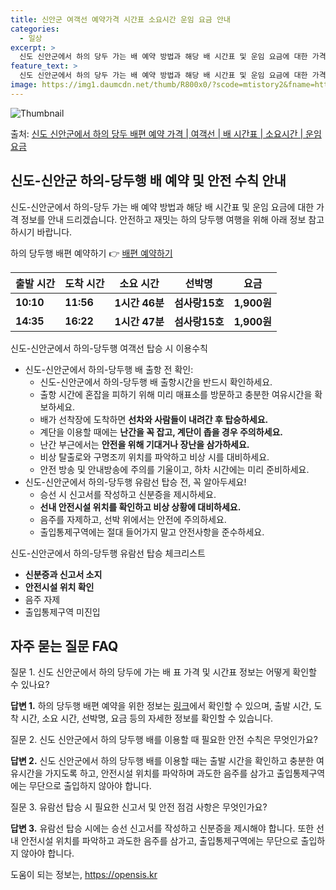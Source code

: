 ```yaml
---
title: 신안군 여객선 예약가격 시간표 소요시간 운임 요금 안내
categories:
  - 일상
excerpt: >
  신도 신안군에서 하의 당두 가는 배 예약 방법과 해당 배 시간표 및 운임 요금에 대한 가격 정보를 안내 드리겠습니다. 안전하고 재밋는 하의 당두행 여행을 위해 아래 정보 참고하시기 바랍니다. 하의 당두행 배편 예약하기 👈 클릭신도 신안군에서 하의 당두행 배 시간표출발 시간도착 시간소요 시간선박명요금10:1011:561시간 46분섬사랑15호1,900원14:3516:221시간 47분섬사랑15호1,900원하의 당두행 배편 예약하기 👈 클릭신도-신안군에서 하의-당두행 여객선 탑승 시 이용수칙해양 여행을 즐기기 위해 꼭 숙지해야 할 이용수칙을 알아봅시다. 중요한 내용: 신도-신안군에서 하의-당두행 배 출항 전 확인: 1) 신도-신안군에서 하의-당두행 배 출항시간을 반드시 확인하세요. 2) 출항 시간에 혼잡을 피하..
feature_text: >
  신도 신안군에서 하의 당두 가는 배 예약 방법과 해당 배 시간표 및 운임 요금에 대한 가격 정보를 안내 드리겠습니다. 안전하고 재밋는 하의 당두행 여행을 위해 아래 정보 참고하시기 바랍니다. 하의 당두행 배편 예약하기 👈 클릭신도 신안군에서 하의 당두행 배 시간표출발 시간도착 시간소요 시간선박명요금10:1011:561시간 46분섬사랑15호1,900원14:3516:221시간 47분섬사랑15호1,900원하의 당두행 배편 예약하기 👈 클릭신도-신안군에서 하의-당두행 여객선 탑승 시 이용수칙해양 여행을 즐기기 위해 꼭 숙지해야 할 이용수칙을 알아봅시다. 중요한 내용: 신도-신안군에서 하의-당두행 배 출항 전 확인: 1) 신도-신안군에서 하의-당두행 배 출항시간을 반드시 확인하세요. 2) 출항 시간에 혼잡을 피하..
image: https://img1.daumcdn.net/thumb/R800x0/?scode=mtistory2&fname=https%3A%2F%2Fblog.kakaocdn.net%2Fdn%2FEOd8M%2FbtsHCbsgJbe%2F6GlXyFxPhBm0xmIoYVXkV1%2Fimg.webp
---
```


![Thumbnail](https://img1.daumcdn.net/thumb/R800x0/?scode=mtistory2&fname=https%3A%2F%2Fblog.kakaocdn.net%2Fdn%2FEOd8M%2FbtsHCbsgJbe%2F6GlXyFxPhBm0xmIoYVXkV1%2Fimg.webp)

<p>출처: <a href="https://opensis.kr/entry/%EC%8B%A0%EB%8F%84-%EC%8B%A0%EC%95%88%EA%B5%B0%EC%97%90%EC%84%9C-%ED%95%98%EC%9D%98-%EB%8B%B9%EB%91%90-%EB%B0%B0%ED%8E%B8-%EC%98%88%EC%95%BD-%EA%B0%80%EA%B2%A9-%EC%97%AC%EA%B0%9D%EC%84%A0-%EB%B0%B0-%EC%8B%9C%EA%B0%84%ED%91%9C-%EC%86%8C%EC%9A%94%EC%8B%9C%EA%B0%84-%EC%9A%B4%EC%9E%84-%EC%9A%94%EA%B8%88" rel="dofollow">신도 신안군에서 하의 당두 배편 예약 가격 | 여객선 | 배 시간표 | 소요시간 | 운임 요금</a> </p>

## 신도-신안군 하의-당두행 배 예약 및 안전 수칙 안내

신도-신안군에서 하의-당두 가는 배 예약 방법과 해당 배 시간표 및 운임 요금에 대한 가격 정보를 안내 드리겠습니다. 안전하고 재밋는 하의
당두행 여행을 위해 아래 정보 참고하시기 바랍니다.



하의 당두행 배편 예약하기 👉 [배편 예약하기](배편예약링크)

**출발 시간** | **도착 시간** | **소요 시간** | **선박명** | **요금**  
---|---|---|---|---  
**10:10** | **11:56** | **1시간 46분** | **섬사랑15호** | **1,900원**  
**14:35** | **16:22** | **1시간 47분** | **섬사랑15호** | **1,900원**  
  


신도-신안군에서 하의-당두행 여객선 탑승 시 이용수칙

  * 신도-신안군에서 하의-당두행 배 출항 전 확인: 
    * 신도-신안군에서 하의-당두행 배 출항시간을 반드시 확인하세요.
    * 출항 시간에 혼잡을 피하기 위해 미리 매표소를 방문하고 충분한 여유시간을 확보하세요.
    * 배가 선착장에 도착하면 **선차와 사람들이 내려간 후 탑승하세요.**
    * 계단을 이용할 때에는 **난간을 꼭 잡고, 계단이 좁을 경우 주의하세요.**
    * 난간 부근에서는 **안전을 위해 기대거나 장난을 삼가하세요.**
    * 비상 탈출로와 구명조끼 위치를 파악하고 비상 시를 대비하세요.
    * 안전 방송 및 안내방송에 주의를 기울이고, 하차 시간에는 미리 준비하세요.
  * 신도-신안군에서 하의-당두행 유람선 탑승 전, 꼭 알아두세요! 
    * 승선 시 신고서를 작성하고 신분증을 제시하세요.
    * **선내 안전시설 위치를 확인하고 비상 상황에 대비하세요.**
    * 음주를 자제하고, 선박 위에서는 안전에 주의하세요.
    * 출입통제구역에는 절대 들어가지 말고 안전사항을 준수하세요.



신도-신안군에서 하의-당두행 유람선 탑승 체크리스트

  * **신분증과 신고서 소지**
  * **안전시설 위치 확인**
  * 음주 자제
  * 출입통제구역 미진입



## 자주 묻는 질문 FAQ



질문 1. 신도 신안군에서 하의 당두에 가는 배 표 가격 및 시간표 정보는 어떻게 확인할 수 있나요?

**답변 1.** 하의 당두행 배편 예약을 위한 정보는 [링크](배편예약링크)에서 확인할 수 있으며, 출발 시간, 도착 시간, 소요 시간,
선박명, 요금 등의 자세한 정보를 확인할 수 있습니다.



질문 2. 신도 신안군에서 하의 당두행 배를 이용할 때 필요한 안전 수칙은 무엇인가요?

**답변 2.** 신도 신안군에서 하의 당두행 배를 이용할 때는 출발 시간을 확인하고 충분한 여유시간을 가지도록 하고, 안전시설 위치를
파악하며 과도한 음주를 삼가고 출입통제구역에는 무단으로 출입하지 않아야 합니다.



질문 3. 유람선 탑승 시 필요한 신고서 및 안전 점검 사항은 무엇인가요?

**답변 3.** 유람선 탑승 시에는 승선 신고서를 작성하고 신분증을 제시해야 합니다. 또한 선내 안전시설 위치를 파악하고 과도한 음주를
삼가고, 출입통제구역에는 무단으로 출입하지 않아야 합니다.



 

도움이 되는 정보는, <a href="https://opensis.kr" rel="dofollow">https://opensis.kr</a>


